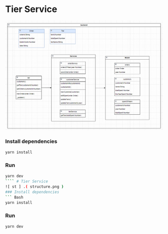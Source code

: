  # Tier Service 
 
![structure](structure.png)

 ### Install dependencies 
 ``` Bash 
 yarn install 
 ```` 
 
 ### Run 
 ``` Bash 
 yarn dev 
 ```` # Tier Service 
 ![ st ] .( structure.png ) 
 ### Install dependencies 
 ``` Bash 
 yarn install 
 ```` 
 
 ### Run 
 ``` Bash 
 yarn dev 
 ```` 
